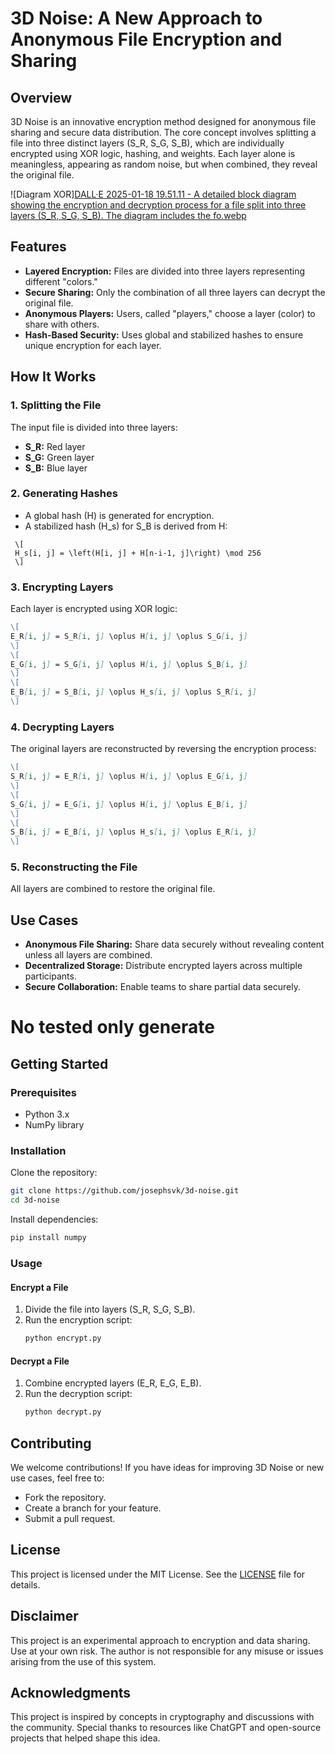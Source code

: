 # 3D Noise: A New Approach to Anonymous File Encryption and Sharing

## Overview
3D Noise is an innovative encryption method designed for anonymous file sharing and secure data distribution. The core concept involves splitting a file into three distinct layers (S_R, S_G, S_B), which are individually encrypted using XOR logic, hashing, and weights. Each layer alone is meaningless, appearing as random noise, but when combined, they reveal the original file.

![Diagram XOR][DALL·E 2025-01-18 19.51.11 - A detailed block diagram showing the encryption and decryption process for a file split into three layers (S_R, S_G, S_B). The diagram includes the fo.webp](https://github.com/josephsvk/3D-Noise/blob/main/DALL%C2%B7E%202025-01-18%2019.51.11%20-%20A%20detailed%20block%20diagram%20showing%20the%20encryption%20and%20decryption%20process%20for%20a%20file%20split%20into%20three%20layers%20(S_R%2C%20S_G%2C%20S_B).%20The%20diagram%20includes%20the%20fo.webp)

## Features
- **Layered Encryption:** Files are divided into three layers representing different "colors."
- **Secure Sharing:** Only the combination of all three layers can decrypt the original file.
- **Anonymous Players:** Users, called "players," choose a layer (color) to share with others.
- **Hash-Based Security:** Uses global and stabilized hashes to ensure unique encryption for each layer.

## How It Works
### 1. Splitting the File
The input file is divided into three layers:
- **S_R:** Red layer
- **S_G:** Green layer
- **S_B:** Blue layer

### 2. Generating Hashes
- A global hash (H) is generated for encryption.
- A stabilized hash (H_s) for S_B is derived from H:  
 ```
  \[
  H_s[i, j] = \left(H[i, j] + H[n-i-1, j]\right) \mod 256
  \]
 ```

### 3. Encrypting Layers
Each layer is encrypted using XOR logic:
```markdown
\[
E_R[i, j] = S_R[i, j] \oplus H[i, j] \oplus S_G[i, j]
\]
\[
E_G[i, j] = S_G[i, j] \oplus H[i, j] \oplus S_B[i, j]
\]
\[
E_B[i, j] = S_B[i, j] \oplus H_s[i, j] \oplus S_R[i, j]
\]

```
### 4. Decrypting Layers
The original layers are reconstructed by reversing the encryption process:
```markdown
\[
S_R[i, j] = E_R[i, j] \oplus H[i, j] \oplus E_G[i, j]
\]
\[
S_G[i, j] = E_G[i, j] \oplus H[i, j] \oplus E_B[i, j]
\]
\[
S_B[i, j] = E_B[i, j] \oplus H_s[i, j] \oplus E_R[i, j]
\]
```

### 5. Reconstructing the File
All layers are combined to restore the original file.

## Use Cases
- **Anonymous File Sharing:** Share data securely without revealing content unless all layers are combined.
- **Decentralized Storage:** Distribute encrypted layers across multiple participants.
- **Secure Collaboration:** Enable teams to share partial data securely.

# No tested only generate 

## Getting Started
### Prerequisites
- Python 3.x
- NumPy library

### Installation
Clone the repository:
```bash
git clone https://github.com/josephsvk/3d-noise.git
cd 3d-noise
```

Install dependencies:
```bash
pip install numpy
```

### Usage
#### Encrypt a File
1. Divide the file into layers (S_R, S_G, S_B).
2. Run the encryption script:
   ```bash
   python encrypt.py
   ```

#### Decrypt a File
1. Combine encrypted layers (E_R, E_G, E_B).
2. Run the decryption script:
   ```bash
   python decrypt.py
   ```

## Contributing
We welcome contributions! If you have ideas for improving 3D Noise or new use cases, feel free to:
- Fork the repository.
- Create a branch for your feature.
- Submit a pull request.

## License
This project is licensed under the MIT License. See the [LICENSE](LICENSE) file for details.

## Disclaimer
This project is an experimental approach to encryption and data sharing. Use at your own risk. The author is not responsible for any misuse or issues arising from the use of this system.

## Acknowledgments
This project is inspired by concepts in cryptography and discussions with the community. Special thanks to resources like ChatGPT and open-source projects that helped shape this idea.

